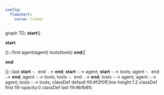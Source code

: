 ```yaml
---
config:
  flowchart:
    curve: linear
---
```

graph TD;
	__start__([<p>__start__</p>]):::first
	agent(agent)
	tools(tools)
	__end__([<p>__end__</p>]):::last
	__start__ -. &nbsp;end&nbsp; .-> __end__;
	__start__ -.-> agent;
	__start__ -.-> tools;
	agent -. &nbsp;end&nbsp; .-> __end__;
	agent -.-> tools;
	tools -. &nbsp;end&nbsp; .-> __end__;
	tools -.-> agent;
	agent -.-> agent;
	tools -.-> tools;
	classDef default fill:#f2f0ff,line-height:1.2
	classDef first fill-opacity:0
	classDef last fill:#bfb6fc
